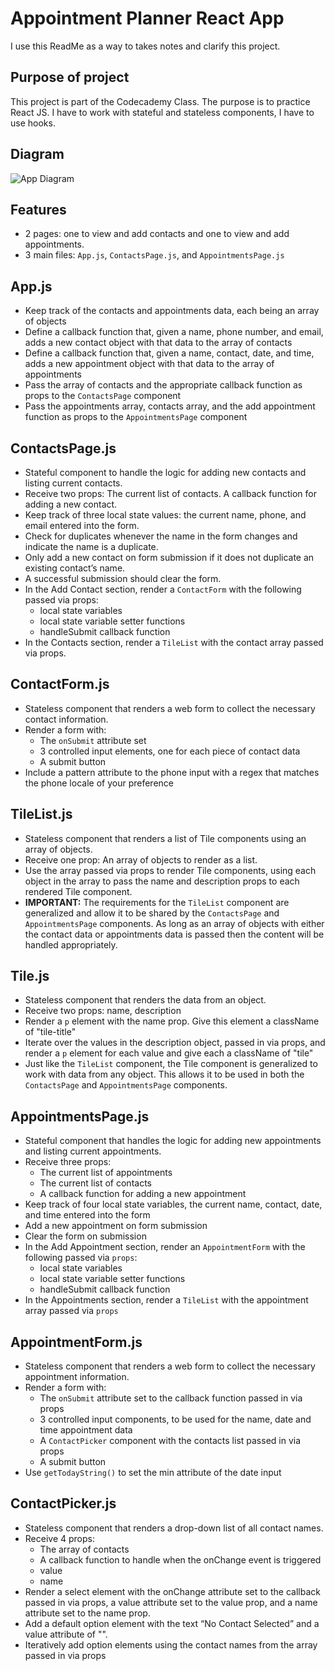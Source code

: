 # Appointment Planner React App
I use this ReadMe as a way to takes notes and clarify this project.

## Purpose of project
This project is part of the Codecademy Class. The purpose is to practice React JS. I have to work with stateful and stateless components, I have to use hooks.

## Diagram
![App Diagram](https://static-assets.codecademy.com/skillpaths/react-redux/appointments-components.png)

## Features
* 2 pages: one to view and add contacts and one to view and add appointments.
* 3 main files: ```App.js```, ```ContactsPage.js```, and ```AppointmentsPage.js```

## App.js
* Keep track of the contacts and appointments data, each being an array of objects
* Define a callback function that, given a name, phone number, and email, adds a new contact object with that data to the array of contacts
* Define a callback function that, given a name, contact, date, and time, adds a new appointment object with that data to the array of appointments
* Pass the array of contacts and the appropriate callback function as props to the ```ContactsPage``` component
* Pass the appointments array, contacts array, and the add appointment function as props to the ```AppointmentsPage``` component

## ContactsPage.js
* Stateful component to handle the logic for adding new contacts and listing current contacts.
* Receive two props: The current list of contacts. A callback function for adding a new contact.
* Keep track of three local state values: the current name, phone, and email entered into the form.
* Check for duplicates whenever the name in the form changes and indicate the name is a duplicate.
* Only add a new contact on form submission if it does not duplicate an existing contact’s name.
* A successful submission should clear the form.
* In the Add Contact section, render a ```ContactForm``` with the following passed via props:
    * local state variables
    * local state variable setter functions
    * handleSubmit callback function
* In the Contacts section, render a ```TileList``` with the contact array passed via props.

## ContactForm.js
* Stateless component that renders a web form to collect the necessary contact information.
* Render a form with:
    * The ```onSubmit``` attribute set
    * 3 controlled input elements, one for each piece of contact data
    * A submit button
* Include a pattern attribute to the phone input with a regex that matches the phone locale of your preference

## TileList.js
* Stateless component that renders a list of Tile components using an array of objects.
* Receive one prop: An array of objects to render as a list.
* Use the array passed via props to render Tile components, using each object in the array to pass the name and description props to each rendered Tile component.
* **IMPORTANT:** The requirements for the ```TileList``` component are generalized and allow it to be shared by the ```ContactsPage``` and ```AppointmentsPage``` components. As long as an array of objects with either the contact data or appointments data is passed then the content will be handled appropriately.

## Tile.js
* Stateless component that renders the data from an object.
* Receive two props: name, description
* Render a ```p``` element with the name prop. Give this element a className of "tile-title"
* Iterate over the values in the description object, passed in via props, and render a ```p``` element for each value and give each a className of "tile"
* Just like the ```TileList``` component, the Tile component is generalized to work with data from any object. This allows it to be used in both the ```ContactsPage``` and ```AppointmentsPage``` components.

## AppointmentsPage.js
* Stateful component that handles the logic for adding new appointments and listing current appointments.
* Receive three props:
    * The current list of appointments
    * The current list of contacts
    * A callback function for adding a new appointment
* Keep track of four local state variables, the current name, contact, date, and time entered into the form
* Add a new appointment on form submission
* Clear the form on submission
* In the Add Appointment section, render an ```AppointmentForm``` with the following passed via ```props```:
    * local state variables
    * local state variable setter functions
    * handleSubmit callback function
* In the Appointments section, render a ```TileList``` with the appointment array passed via ```props```

## AppointmentForm.js
* Stateless component that renders a web form to collect the necessary appointment information.
* Render a form with:
    * The ```onSubmit``` attribute set to the callback function passed in via props
    * 3 controlled input components, to be used for the name, date and time appointment data
    * A ```ContactPicker``` component with the contacts list passed in via props
    * A submit button
* Use ```getTodayString()``` to set the min attribute of the date input

## ContactPicker.js
* Stateless component that renders a drop-down list of all contact names.
* Receive 4 props:
    * The array of contacts
    * A callback function to handle when the onChange event is triggered
    * value
    * name
* Render a select element with the onChange attribute set to the callback passed in via props, a value attribute set to the value prop, and a name attribute set to the name prop.
* Add a default option element with the text “No Contact Selected” and a value attribute of "".
* Iteratively add option elements using the contact names from the array passed in via props